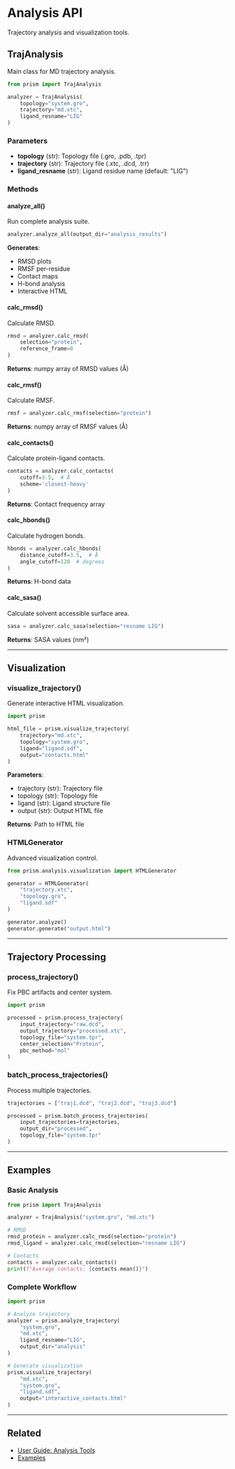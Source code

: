 # Analysis API

Trajectory analysis and visualization tools.

## TrajAnalysis

Main class for MD trajectory analysis.

```python
from prism import TrajAnalysis

analyzer = TrajAnalysis(
    topology="system.gro",
    trajectory="md.xtc",
    ligand_resname="LIG"
)
```

### Parameters

- **topology** (str): Topology file (.gro, .pdb, .tpr)
- **trajectory** (str): Trajectory file (.xtc, .dcd, .trr)
- **ligand_resname** (str): Ligand residue name (default: "LIG")

### Methods

#### analyze_all()
Run complete analysis suite.

```python
analyzer.analyze_all(output_dir="analysis_results")
```

**Generates**:
- RMSD plots
- RMSF per-residue
- Contact maps
- H-bond analysis
- Interactive HTML

#### calc_rmsd()
Calculate RMSD.

```python
rmsd = analyzer.calc_rmsd(
    selection="protein",
    reference_frame=0
)
```

**Returns**: numpy array of RMSD values (Å)

#### calc_rmsf()
Calculate RMSF.

```python
rmsf = analyzer.calc_rmsf(selection="protein")
```

**Returns**: numpy array of RMSF values (Å)

#### calc_contacts()
Calculate protein-ligand contacts.

```python
contacts = analyzer.calc_contacts(
    cutoff=3.5,  # Å
    scheme='closest-heavy'
)
```

**Returns**: Contact frequency array

#### calc_hbonds()
Calculate hydrogen bonds.

```python
hbonds = analyzer.calc_hbonds(
    distance_cutoff=3.5,  # Å
    angle_cutoff=120  # degrees
)
```

**Returns**: H-bond data

#### calc_sasa()
Calculate solvent accessible surface area.

```python
sasa = analyzer.calc_sasa(selection="resname LIG")
```

**Returns**: SASA values (nm²)

---

## Visualization

### visualize_trajectory()

Generate interactive HTML visualization.

```python
import prism

html_file = prism.visualize_trajectory(
    trajectory="md.xtc",
    topology="system.gro",
    ligand="ligand.sdf",
    output="contacts.html"
)
```

**Parameters**:
- trajectory (str): Trajectory file
- topology (str): Topology file
- ligand (str): Ligand structure file
- output (str): Output HTML file

**Returns**: Path to HTML file

### HTMLGenerator

Advanced visualization control.

```python
from prism.analysis.visualization import HTMLGenerator

generator = HTMLGenerator(
    "trajectory.xtc",
    "topology.gro",
    "ligand.sdf"
)

generator.analyze()
generator.generate("output.html")
```

---

## Trajectory Processing

### process_trajectory()

Fix PBC artifacts and center system.

```python
import prism

processed = prism.process_trajectory(
    input_trajectory="raw.dcd",
    output_trajectory="processed.xtc",
    topology_file="system.tpr",
    center_selection="Protein",
    pbc_method="mol"
)
```

### batch_process_trajectories()

Process multiple trajectories.

```python
trajectories = ["traj1.dcd", "traj2.dcd", "traj3.dcd"]

processed = prism.batch_process_trajectories(
    input_trajectories=trajectories,
    output_dir="processed",
    topology_file="system.tpr"
)
```

---

## Examples

### Basic Analysis

```python
from prism import TrajAnalysis

analyzer = TrajAnalysis("system.gro", "md.xtc")

# RMSD
rmsd_protein = analyzer.calc_rmsd(selection="protein")
rmsd_ligand = analyzer.calc_rmsd(selection="resname LIG")

# Contacts
contacts = analyzer.calc_contacts()
print(f"Average contacts: {contacts.mean()}")
```

### Complete Workflow

```python
import prism

# Analyze trajectory
analyzer = prism.analyze_trajectory(
    "system.gro",
    "md.xtc",
    ligand_resname="LIG",
    output_dir="analysis"
)

# Generate visualization
prism.visualize_trajectory(
    "md.xtc",
    "system.gro",
    "ligand.sdf",
    output="interactive_contacts.html"
)
```

---

## Related

- [User Guide: Analysis Tools](../user-guide/analysis-tools.md)
- [Examples](../examples/simple.md)
